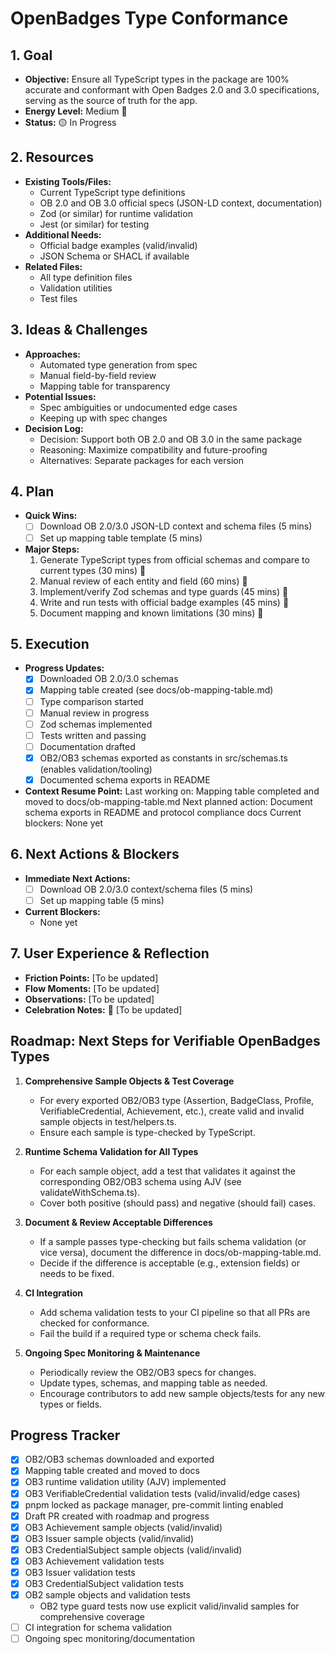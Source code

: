 # OpenBadges Type Conformance

## 1. Goal
- **Objective:** Ensure all TypeScript types in the package are 100% accurate and conformant with Open Badges 2.0 and 3.0 specifications, serving as the source of truth for the app.
- **Energy Level:** Medium 🔋
- **Status:** 🟡 In Progress

## 2. Resources
- **Existing Tools/Files:**
  - Current TypeScript type definitions
  - OB 2.0 and OB 3.0 official specs (JSON-LD context, documentation)
  - Zod (or similar) for runtime validation
  - Jest (or similar) for testing
- **Additional Needs:**
  - Official badge examples (valid/invalid)
  - JSON Schema or SHACL if available
- **Related Files:**
  - All type definition files
  - Validation utilities
  - Test files

## 3. Ideas & Challenges
- **Approaches:**
  - Automated type generation from spec
  - Manual field-by-field review
  - Mapping table for transparency
- **Potential Issues:**
  - Spec ambiguities or undocumented edge cases
  - Keeping up with spec changes
- **Decision Log:**
  - Decision: Support both OB 2.0 and OB 3.0 in the same package
  - Reasoning: Maximize compatibility and future-proofing
  - Alternatives: Separate packages for each version

## 4. Plan
- **Quick Wins:**
  - [ ] Download OB 2.0/3.0 JSON-LD context and schema files (5 mins)
  - [ ] Set up mapping table template (5 mins)
- **Major Steps:**
  1. Generate TypeScript types from official schemas and compare to current types (30 mins) 🎯
  2. Manual review of each entity and field (60 mins) 🎯
  3. Implement/verify Zod schemas and type guards (45 mins) 🎯
  4. Write and run tests with official badge examples (45 mins) 🎯
  5. Document mapping and known limitations (30 mins) 🎯

## 5. Execution
- **Progress Updates:**
  - [x] Downloaded OB 2.0/3.0 schemas
  - [x] Mapping table created (see docs/ob-mapping-table.md)
  - [ ] Type comparison started
  - [ ] Manual review in progress
  - [ ] Zod schemas implemented
  - [ ] Tests written and passing
  - [ ] Documentation drafted
  - [x] OB2/OB3 schemas exported as constants in src/schemas.ts (enables validation/tooling)
  - [x] Documented schema exports in README
- **Context Resume Point:**
  Last working on: Mapping table completed and moved to docs/ob-mapping-table.md
  Next planned action: Document schema exports in README and protocol compliance docs
  Current blockers: None yet

## 6. Next Actions & Blockers
- **Immediate Next Actions:** 
  - [ ] Download OB 2.0/3.0 context/schema files (5 mins)
  - [ ] Set up mapping table (5 mins)
- **Current Blockers:**
  - None yet

## 7. User Experience & Reflection
- **Friction Points:** [To be updated]
- **Flow Moments:** [To be updated]
- **Observations:** [To be updated]
- **Celebration Notes:** 🎉 [To be updated]

## Roadmap: Next Steps for Verifiable OpenBadges Types

1. **Comprehensive Sample Objects & Test Coverage**
   - For every exported OB2/OB3 type (Assertion, BadgeClass, Profile, VerifiableCredential, Achievement, etc.), create valid and invalid sample objects in test/helpers.ts.
   - Ensure each sample is type-checked by TypeScript.

2. **Runtime Schema Validation for All Types**
   - For each sample object, add a test that validates it against the corresponding OB2/OB3 schema using AJV (see validateWithSchema.ts).
   - Cover both positive (should pass) and negative (should fail) cases.

3. **Document & Review Acceptable Differences**
   - If a sample passes type-checking but fails schema validation (or vice versa), document the difference in docs/ob-mapping-table.md.
   - Decide if the difference is acceptable (e.g., extension fields) or needs to be fixed.

4. **CI Integration**
   - Add schema validation tests to your CI pipeline so that all PRs are checked for conformance.
   - Fail the build if a required type or schema check fails.

5. **Ongoing Spec Monitoring & Maintenance**
   - Periodically review the OB2/OB3 specs for changes.
   - Update types, schemas, and mapping table as needed.
   - Encourage contributors to add new sample objects/tests for any new types or fields.

## Progress Tracker

- [x] OB2/OB3 schemas downloaded and exported
- [x] Mapping table created and moved to docs
- [x] OB3 runtime validation utility (AJV) implemented
- [x] OB3 VerifiableCredential validation tests (valid/invalid/edge cases)
- [x] pnpm locked as package manager, pre-commit linting enabled
- [x] Draft PR created with roadmap and progress
- [x] OB3 Achievement sample objects (valid/invalid)
- [x] OB3 Issuer sample objects (valid/invalid)
- [x] OB3 CredentialSubject sample objects (valid/invalid)
- [x] OB3 Achievement validation tests
- [x] OB3 Issuer validation tests
- [x] OB3 CredentialSubject validation tests
- [x] OB2 sample objects and validation tests
  - OB2 type guard tests now use explicit valid/invalid samples for comprehensive coverage
- [ ] CI integration for schema validation
- [ ] Ongoing spec monitoring/documentation 